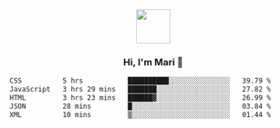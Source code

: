 <div align="center">
  <img src="https://media.giphy.com/media/v1.Y2lkPTc5MGI3NjExbWNrdHRsMmV6NHV1NGIwdXN6MmZpZ3g2c3oycDIxemcwdDluMjBmOCZlcD12MV9pbnRlcm5hbF9naWZfYnlfaWQmY3Q9cw/XEOUMqltCrGdCnatFF/giphy.gif" width="60px" align="center">
  <h3>Hi, I'm Mari 👋</h3>
</div>

<!--START_SECTION:waka-->

```txt
CSS          5 hrs           ██████████░░░░░░░░░░░░░░░   39.79 %
JavaScript   3 hrs 29 mins   ███████░░░░░░░░░░░░░░░░░░   27.82 %
HTML         3 hrs 23 mins   ██████▓░░░░░░░░░░░░░░░░░░   26.99 %
JSON         28 mins         █░░░░░░░░░░░░░░░░░░░░░░░░   03.84 %
XML          10 mins         ▒░░░░░░░░░░░░░░░░░░░░░░░░   01.44 %
```

<!--END_SECTION:waka-->

